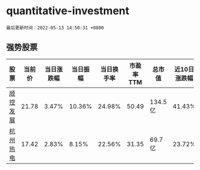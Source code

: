 # quantitative-investment

`最后更新时间：2022-05-13 14:50:31 +0800`

## 强势股票

|股票|当前价|当日涨跌幅|当日振幅|当日换手率|市盈率TTM|总市值|近10日涨跌幅|
|----|----|----|----|----|----|----|----|
|[顺控发展](https://xueqiu.com/S/SZ003039)|21.78|3.47%|10.36%|24.98%|50.49|134.5亿|41.43%|
|[杭州热电](https://xueqiu.com/S/SH605011)|17.42|2.83%|8.15%|22.56%|31.35|69.7亿|23.72%|

